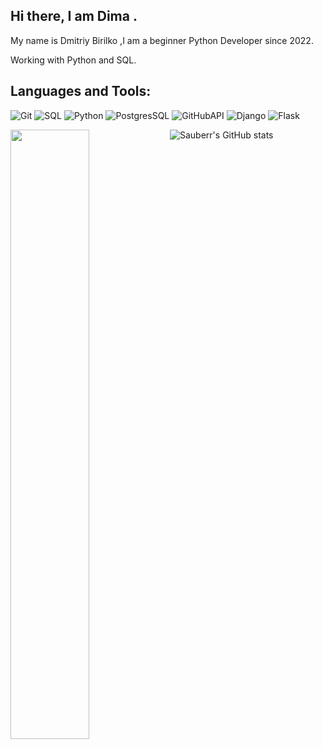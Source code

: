 
## Hi there, I am Dima .
My name is Dmitriy Birilko ,I am a beginner Python Developer since 2022.

Working with Python and SQL.

## Languages and Tools:
![Git](https://img.shields.io/badge/-Git-090909?style=for-the-badge&logo=git)
![SQL](https://img.shields.io/badge/-SQL-090909?style=for-the-badge&logo=sql)
![Python](https://img.shields.io/badge/-Python-090909?style=for-the-badge&logo=python)
![PostgresSQL](https://img.shields.io/badge/-PostgresSQL-090909?style=for-the-badge&logo=https://raw.githubusercontent.com/github/explore/80688e429a7d4ef2fca1e82350fe8e3517d3494d/topics/postgresql/postgresql.png)
![GitHubAPI](https://img.shields.io/badge/-GitHubAPI-090909?style=for-the-badge&logo=githubapi)
![Django](https://img.shields.io/badge/-Django-090909?style=for-the-badge&logo=django)
![Flask](https://img.shields.io/badge/-Flask-090909?style=for-the-badge&logo=flask)


<img align="left" width="50%" src="https://github-readme-stats.vercel.app/api/top-langs/?username=sauberr&langs_count=8&layout=compact&theme=dark">

![Sauberr's GitHub stats](https://github-readme-stats-git-masterrstaa-rickstaa.vercel.app/api?username=sauberr&&show_icons=true&theme=dark)

